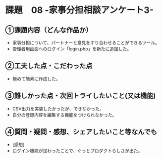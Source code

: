 # 課題　08 -家事分担相談アンケート3-

## ①課題内容（どんな作品か）
- 家事分担について、パートナーと意見をすり合わせることができるツール。
- 管理者用画面へのログイン「login.php」を新たに追加した。

## ②工夫した点・こだわった点
- 極めて簡素に作成した。

## ③難しかった点・次回トライしたいこと(又は機能)
- CSV出力を実装したかったが、できなかった。
- 自分の登録内容を編集する機能をつけられなかった。

## ④質問・疑問・感想、シェアしたいこと等なんでも
- [感想]
- ログイン機能が加わったことで、ぐっとプロダクトらしさが出た。
